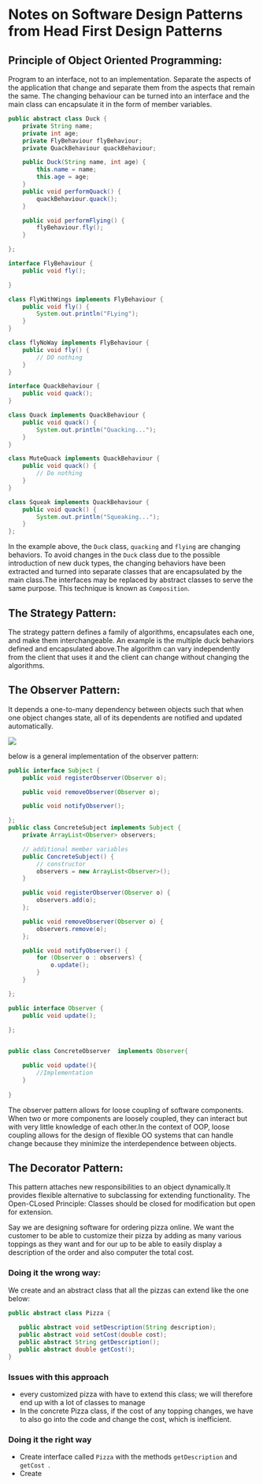 # Notes on Software Design Patterns from Head First Design Patterns

## **Principle of Object Oriented Programming:** 
Program to an interface, not to an implementation. Separate the aspects of the application that change and separate them from the aspects that remain the same. The changing behaviour can be turned into an interface and the main class can encapsulate it in the form of member variables.

```java
public abstract class Duck {
    private String name;
    private int age;
    private FlyBehaviour flyBehaviour; 
    private QuackBehaviour quackBehaviour;

    public Duck(String name, int age) {
        this.name = name;
        this.age = age;
    }
    public void performQuack() {
        quackBehaviour.quack();
    }

    public void performFlying() {
        flyBehaviour.fly();
    }

};

interface FlyBehaviour {
    public void fly();

}

class FlyWithWings implements FlyBehaviour {
    public void fly() {
        System.out.println("FLying");
    }
}

class flyNoWay implements FlyBehaviour {
    public void fly() {
        // DO nothing
    }
}

interface QuackBehaviour {
    public void quack();
}

class Quack implements QuackBehaviour {
    public void quack() {
        System.out.println("Quacking...");
    }
}

class MuteQuack implements QuackBehaviour {
    public void quack() {
        // Do nothing
    }
}

class Squeak implements QuackBehaviour {
    public void quack() {
        System.out.println("Squeaking...");
    }
};

```
In the example above, the `Duck` class, `quacking` and `flying` are changing behaviors. To avoid changes in the `Duck` class due to the possible introduction of new duck types, the changing behaviors have been extracted and turned into separate classes that are encapsulated by the main class.The interfaces may be replaced by abstract classes to serve the same purpose. This technique is known as `Composition`.

## **The Strategy Pattern**:
 The strategy pattern defines a family of algorithms, encapsulates each one, and make them interchangeable. An example is the multiple duck behaviors defined and encapsulated above.The algorithm can vary independently from the client that uses it and the client can change without changing the algorithms.

 ## **The Observer Pattern**:
It depends a one-to-many dependency between objects such that when one object changes state, all of its dependents are notified and updated automatically.

![](observer.png)

below is a general implementation of the observer pattern:

```java
public interface Subject {
    public void registerObserver(Observer o);

    public void removeObserver(Observer o);

    public void notifyObserver();

};
public class ConcreteSubject implements Subject {
    private ArrayList<Observer> observers;

    // additional member variables
    public ConcreteSubject() {
        // constructor
        observers = new ArrayList<Observer>();
    }

    public void registerObserver(Observer o) {
        observers.add(o);
    };

    public void removeObserver(Observer o) {
        observers.remove(o);
    };

    public void notifyObserver() {
        for (Observer o : observers) {
            o.update();
        }
    }

};

public interface Observer {
    public void update();
    
};


public class ConcreteObserver  implements Observer{

    public void update(){
        //Implementation
    }
    
}
```
The observer pattern allows for loose coupling of software components. When two or more components are loosely coupled, they can interact but with very little knowledge of each other.In the context of OOP, loose coupling allows for the design of flexible OO systems that can handle change because they minimize the interdependence between objects.

## **The Decorator Pattern**:
This pattern attaches new responsibilities to an object dynamically.It provides flexible alternative to subclassing for extending functionality.
The Open-CLosed Principle: Classes should be closed for modification but open for extension.


Say we are designing software for ordering pizza online. We want the customer to be able to customize their pizza by adding as many various toppings as they want and for our up to be able to easily display a description of the order and also computer the total cost.


### Doing it the wrong way:
We create and an abstract class that all the pizzas can extend like the one below:
```java
public abstract class Pizza {
   
   public abstract void setDescription(String description);
   public abstract void setCost(double cost);
   public abstract String getDescription();
   public abstract double getCost();  
}
```
### Issues with this approach
- every customized pizza with have to extend this class; we will therefore end up with a lot of classes to manage
- In the concrete Pizza class, if the cost of any topping changes, we have to also go into the code and change the cost, which is inefficient.

### Doing it the right way
- Create interface called ``Pizza`` with the methods ``getDescription`` and ``getCost ``.
- Create 




